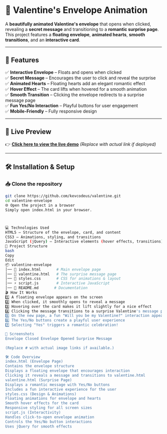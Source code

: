 
# 💌 Valentine's Envelope Animation  

A **beautifully animated Valentine's envelope** that opens when clicked, revealing a **secret message** and transitioning to a **romantic surprise page**. This project features a **floating envelope**, **animated hearts**, **smooth transitions**, and an **interactive card**.

---

## 🎯 Features  

✅ **Interactive Envelope** – Floats and opens when clicked  
✅ **Secret Message** – Encourages the user to click and reveal the surprise  
✅ **Animated Hearts** – Floating hearts add an elegant romantic effect  
✅ **Hover Effect** – The card lifts when hovered for a smooth animation  
✅ **Smooth Transition** – Clicking the envelope redirects to a surprise message page  
✅ **Fun Yes/No Interaction** – Playful buttons for user engagement  
✅ **Mobile-Friendly** – Fully responsive design  

---

## 🎨 Live Preview  

👉 **[Click here to view the live demo](#)** _(Replace with actual link if deployed)_

---

## 🛠️ Installation & Setup  

### 📥 Clone the repository  
```sh
git clone https://github.com/kevcodeus/valentine.git
cd valentine-envelope
🌐 Open the project in a browser
Simply open index.html in your browser.



💻 Technologies Used
HTML5 – Structure of the envelope, card, and content
CSS3 – Animations, styling, and transitions
JavaScript (jQuery) – Interactive elements (hover effects, transitions)
📂 Project Structure
bash
Copy
Edit
📦 valentine-envelope
│── 📜 index.html       # Main envelope page
│── 📜 valentine.html   # The surprise message page
│── 🎨 styles.css       # CSS for animations & layout
│── ⚡ script.js        # Interactive JavaScript
│── 📜 README.md       # Documentation
🎬 How It Works
1️⃣ A floating envelope appears on the screen
2️⃣ When clicked, it smoothly opens to reveal a message
3️⃣ Hovering over the card makes it lift slightly for a nice effect
4️⃣ Clicking the message transitions to a surprise Valentine's message page
5️⃣ On the new page, a fun "Will you be my Valentine?" interaction appears
6️⃣ The Yes/No buttons create a playful user experience
7️⃣ Selecting "Yes" triggers a romantic celebration!

💖 Screenshots
Envelope Closed	Envelope Opened	Surprise Message
		
(Replace # with actual image links if available.)

🛠️ Code Overview
index.html (Envelope Page)
Contains the envelope structure
Displays a floating envelope that encourages interaction
Clicking it reveals a message and transitions to valentine.html
valentine.html (Surprise Page)
Displays a romantic message with Yes/No buttons
Includes a fun interactive experience for the user
styles.css (Design & Animations)
Floating animations for envelope and hearts
Smooth hover effects for the card
Responsive styling for all screen sizes
script.js (Interactivity)
Handles click-to-open envelope animation
Controls the Yes/No button interactions
Uses jQuery for smooth effects
